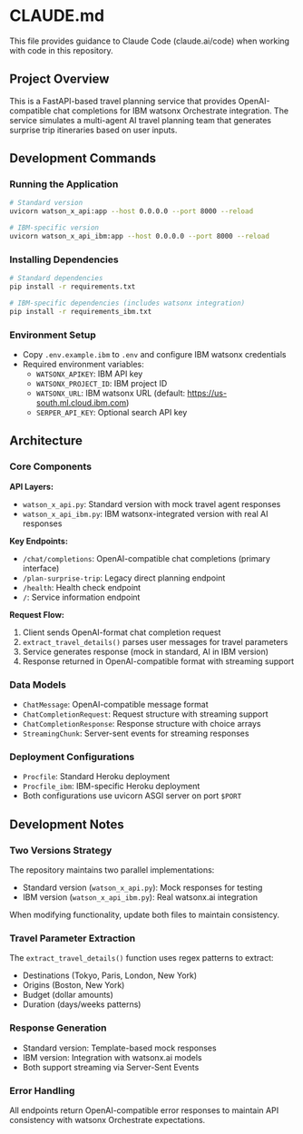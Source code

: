 # CLAUDE.md

This file provides guidance to Claude Code (claude.ai/code) when working with code in this repository.

## Project Overview

This is a FastAPI-based travel planning service that provides OpenAI-compatible chat completions for IBM watsonx Orchestrate integration. The service simulates a multi-agent AI travel planning team that generates surprise trip itineraries based on user inputs.

## Development Commands

### Running the Application
```bash
# Standard version
uvicorn watson_x_api:app --host 0.0.0.0 --port 8000 --reload

# IBM-specific version
uvicorn watson_x_api_ibm:app --host 0.0.0.0 --port 8000 --reload
```

### Installing Dependencies
```bash
# Standard dependencies
pip install -r requirements.txt

# IBM-specific dependencies (includes watsonx integration)
pip install -r requirements_ibm.txt
```

### Environment Setup
- Copy `.env.example.ibm` to `.env` and configure IBM watsonx credentials
- Required environment variables:
  - `WATSONX_APIKEY`: IBM API key
  - `WATSONX_PROJECT_ID`: IBM project ID
  - `WATSONX_URL`: IBM watsonx URL (default: https://us-south.ml.cloud.ibm.com)
  - `SERPER_API_KEY`: Optional search API key

## Architecture

### Core Components

**API Layers:**
- `watson_x_api.py`: Standard version with mock travel agent responses
- `watson_x_api_ibm.py`: IBM watsonx-integrated version with real AI responses

**Key Endpoints:**
- `/chat/completions`: OpenAI-compatible chat completions (primary interface)
- `/plan-surprise-trip`: Legacy direct planning endpoint
- `/health`: Health check endpoint
- `/`: Service information endpoint

**Request Flow:**
1. Client sends OpenAI-format chat completion request
2. `extract_travel_details()` parses user messages for travel parameters
3. Service generates response (mock in standard, AI in IBM version)
4. Response returned in OpenAI-compatible format with streaming support

### Data Models
- `ChatMessage`: OpenAI-compatible message format
- `ChatCompletionRequest`: Request structure with streaming support
- `ChatCompletionResponse`: Response structure with choice arrays
- `StreamingChunk`: Server-sent events for streaming responses

### Deployment Configurations
- `Procfile`: Standard Heroku deployment
- `Procfile_ibm`: IBM-specific Heroku deployment
- Both configurations use uvicorn ASGI server on port `$PORT`

## Development Notes

### Two Versions Strategy
The repository maintains two parallel implementations:
- Standard version (`watson_x_api.py`): Mock responses for testing
- IBM version (`watson_x_api_ibm.py`): Real watsonx.ai integration

When modifying functionality, update both files to maintain consistency.

### Travel Parameter Extraction
The `extract_travel_details()` function uses regex patterns to extract:
- Destinations (Tokyo, Paris, London, New York)
- Origins (Boston, New York)
- Budget (dollar amounts)
- Duration (days/weeks patterns)

### Response Generation
- Standard version: Template-based mock responses
- IBM version: Integration with watsonx.ai models
- Both support streaming via Server-Sent Events

### Error Handling
All endpoints return OpenAI-compatible error responses to maintain API consistency with watsonx Orchestrate expectations.